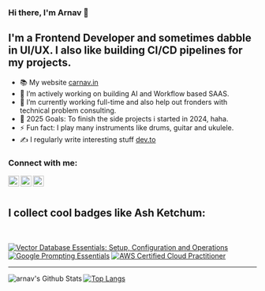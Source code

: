 ### Hi there, I'm Arnav  👋
## I'm a Frontend Developer and sometimes dabble in UI/UX. I also like building CI/CD pipelines for my projects.

- 📚 My website [carnav.in](https://www.carnav.in/)
- 🔭 I’m actively working on building AI and Workflow based SAAS.
- 🌱 I’m currently working full-time and also help out fronders with technical problem consulting.
- 🥅 2025 Goals: To finish the side projects i started in 2024, haha.
- ⚡ Fun fact: I play many instruments like drums, guitar and ukulele.
- ✍️ I regularly write interesting stuff [dev.to](https://dev.to/foxy17)



### Connect with me:

[<img align="left" alt="Arnav | LinkedIn" width="22px" src="https://cdn.jsdelivr.net/npm/simple-icons@v3/icons/linkedin.svg" />][linkedin]
[<img align="left" alt="Arnav | Medium" width="22px" src="https://cdn.jsdelivr.net/npm/simple-icons@v3/icons/medium.svg" />][medium]
[<img align="left" alt="Yesidevelop | Instagram" width="22px" src="https://cdn.jsdelivr.net/npm/simple-icons@v3/icons/instagram.svg" />][personal]

<br />
<br />

## I collect cool badges like Ash Ketchum: 
<br />

<!--START_SECTION:badges-->
[![Vector Database Essentials: Setup, Configuration and Operations](https://images.credly.com/size/110x110/images/43cdb260-3a84-4c59-bc5a-41b2f646dbcf/image.png)](http://www.credly.com/badges/29e44d3b-dc78-4ec6-9968-d2d8e17e880f "Vector Database Essentials: Setup, Configuration and Operations")
[![Google Prompting Essentials](https://images.credly.com/size/110x110/images/c72688c2-f32f-4f34-862d-a13a7c5f6294/blob)](http://www.credly.com/badges/ab3d2080-0440-4e03-8a1e-2feb68b854e5 "Google Prompting Essentials")
[![AWS Certified Cloud Practitioner](https://images.credly.com/size/110x110/images/00634f82-b07f-4bbd-a6bb-53de397fc3a6/image.png)](http://www.credly.com/badges/6aba6be7-755a-4783-bc23-1b0d7306a118 "AWS Certified Cloud Practitioner")
<!--END_SECTION:badges-->

---
<img align="left" alt="arnav's Github Stats" src="https://github-readme-stats.vercel.app/api?username=foxy17&show_icons=true&hide_border=true&count_private=true" />


[![Top Langs](https://github-readme-stats.vercel.app/api/top-langs/?username=foxy17)](https://github.com/foxy17)

[medium]: https://arnav40.medium.com/
[linkedin]: https://www.linkedin.com/in/arnavschauhan/
[personal]:https://www.instagram.com/renegade.mess/



